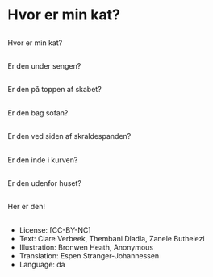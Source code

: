 # Hvor er min kat?

##
Hvor er min kat?

##
Er den under sengen?

##
Er den på toppen af skabet?

##
Er den bag sofan?

##
Er den ved siden af skraldespanden?

##
Er den inde i kurven?

##
Er den udenfor huset?

##
Her er den!

##
* License: [CC-BY-NC]
* Text: Clare Verbeek, Thembani Dladla, Zanele Buthelezi
* Illustration: Bronwen Heath, Anonymous
* Translation: Espen Stranger-Johannessen
* Language: da
